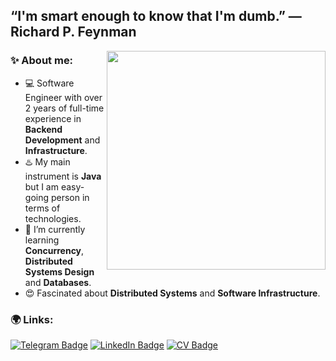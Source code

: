 ## “I'm smart enough to know that I'm dumb.” — Richard P. Feynman

<img align="right" width="350" height="=250" src="https://i.pinimg.com/originals/62/f6/0e/62f60eb00055ce5a3580bd91559f9f94.gif">

### ✨ About me:

- 💻 Software Engineer with over 2 years of full-time experience in **Backend Development** and **Infrastructure**.
- ♨️ My main instrument is **Java** but I am easy-going person in terms of technologies.
- 🌱 I’m currently learning **Concurrency**, **Distributed Systems Design** and **Databases**.
- 😍 Fascinated about **Distributed Systems** and **Software Infrastructure**. 

### 🌍 Links:

[![Telegram Badge](https://img.shields.io/badge/-Telegram-0088cc?style=for-the-badge&logo=appveyor&logo=Telegram&logoColor=white&color=blue)](https://t.me/BaLiK_mem)
[![LinkedIn Badge](https://img.shields.io/badge/-Linked%20In-9cf?style=for-the-badge)](https://www.linkedin.com/in/balikfromua/)
[![CV Badge](https://img.shields.io/badge/-Resume-red?style=for-the-badge)](https://docs.google.com/viewer?url=https://github.com/BaLiKfromUA/resume/raw/main/Valentyn_Yukhymenko.pdf)
<!--
**BaLiKfromUA/BaLiKfromUA** is a ✨ _special_ ✨ repository because its `README.md` (this file) appears on your GitHub profile.

Here are some ideas to get you started:

- 🔭 I’m currently working on ...
- 🌱 I’m currently learning ...
- 👯 I’m looking to collaborate on ...
- 🤔 I’m looking for help with ...
- 💬 Ask me about ...
- 📫 How to reach me: ...
- 😄 Pronouns: ...
- ⚡ Fun fact: ...
-->
